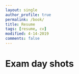 ```yaml
---
layout: single
author_profile: true
permalink: /book/
title: Resume
tags: [resume, cv]
modified: 4-14-2019
comments: false
---
```



# Exam day shots